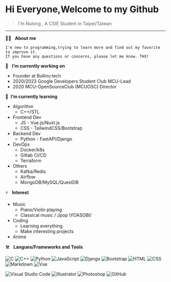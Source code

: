 # Hi Everyone,Welcome to my Github 
> I'm Nulong , A CSIE Student in Taipei/Taiwan

---

👩‍💻 &nbsp;  **About me**
```
I'm new to programming,trying to learn more and find out my favorite to improve it.
If you have any questions or concerns, please let me know. THX!
```

🔭 &nbsp; **I’m currently working on**
- Founder at Bullinv.tech 
- 2020/2023 Google Developers Student Club MCU-Lead
- 2020 MCU-OpenSourceClub (MCUOSC) Director


🌱&nbsp; **I’m currently learning**
- Algorithm
    - C++/STL
- Frontend Dev
    - JS - Vue.js/Nuxt.js
    - CSS - TailwindCSS/Bootstrap
- Backend Dev
    - Python - FastAPI/Django
- DevOps
  - Docker/k8s
  - Gitlab CI/CD
  - Terraform
- Others
  - Kafka/Redis
  - Airflow
  - MongoDB/MySQL/QuestDB

⚡ &nbsp; **Interest**
- Music 
    - Piano/Violin playing
    - Classical music / Jpop \YOASOBI/
- Coding
    - Learning everything
    - Make interesting projects
- Anime 


🛠️ &nbsp;  **Langues/Frameworks and Tools**

![C](https://img.shields.io/badge/-C-05122A?style=for-the-badge&logo=C&logoColor=A8B9CC)&nbsp;![C++](https://img.shields.io/badge/-C++-05122A?style=for-the-badge&logo=C%2B%2B&logoColor=00599C)&nbsp;![Python](https://img.shields.io/badge/-Python-05122A?style=for-the-badge&logo=python)&nbsp;![JavaScript](https://img.shields.io/badge/-JavaScript-05122A?style=for-the-badge&logo=javascript)&nbsp;![Django](https://img.shields.io/badge/-Django-05122A?style=for-the-badge&logo=django&logoColor=A8B9CC)&nbsp;![Bootstrap](https://img.shields.io/badge/-Bootstrap-05122A?style=for-the-badge&logo=bootstrap&logoColor=563D7C)&nbsp;![HTML](https://img.shields.io/badge/-HTML-05122A?style=for-the-badge&logo=HTML5)&nbsp;![CSS](https://img.shields.io/badge/-CSS-05122A?style=for-the-badge&logo=CSS3&logoColor=1572B6)&nbsp;![Markdown](https://img.shields.io/badge/-Markdown-05122A?style=for-the-badge&logo=markdown)&nbsp;![Vue](https://img.shields.io/badge/-Vue-05122A?style=for-the-badge&logo=vue.js)

![Visual Studio Code](https://img.shields.io/badge/-Visual%20Studio%20Code-05122A?style=for-the-badge&logo=visual-studio-code&logoColor=007ACC)&nbsp;![Illustrator](https://img.shields.io/badge/-Illustrator-05122A?style=for-the-badge&logo=adobe-illustrator)&nbsp;![Photoshop](https://img.shields.io/badge/-Photoshop-05122A?style=for-the-badge&logo=adobe-photoshop)&nbsp;![GitHub](https://img.shields.io/badge/-GitHub-05122A?style=for-the-badge&logo=github)&nbsp;

